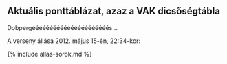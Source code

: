 ## Aktuális ponttáblázat, azaz a VAK dicsőségtábla

Dobpergéééééééééééééééééééééés...

A verseny állása 2012. május 15-én, 22:34-kor:

{% include allas-sorok.md %}

